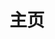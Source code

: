 ---
home: true
bgImage: test3.gif
bgImageStyle: {
  height: '420px'
}
layout: BlogHome
icon: home
title: 主页
#heroImage: /logo.png
heroText: false
tagline:  
heroFullScreen: false
projects:
  - icon: /logo.png
    name: Index
    desc: 个人主页
    link: http://www.aiyin.xyz

  - icon: link
    name: LinkedIn
    desc: 领英个人主页
    link: https://www.linkedin.cn/in/junkuiqiu

  - icon: /leetcode.jpg
    name: leetcodeLink
    desc: 力扣个人主页
    link: https://leetcode.cn/u/aiyin-v/

footer: '<a href="/about/About">关于网站</a>'
---
